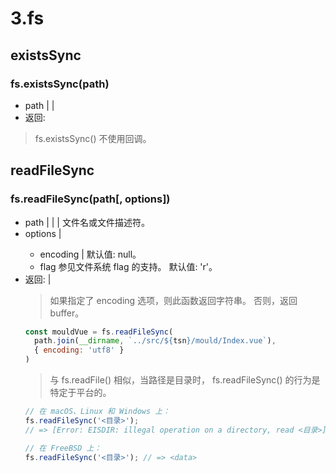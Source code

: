 # 3.fs

## existsSync

### fs.existsSync(path)

* path <string> | <Buffer> | <URL>
* 返回: <boolean>

> fs.existsSync() 不使用回调。

## readFileSync

### fs.readFileSync(path[, options])

* path <string> | <Buffer> | <URL> | <integer> 文件名或文件描述符。
* options <Object> | <string>
  * encoding <string> | <null> 默认值: null。
  * flag <string> 参见文件系统 flag 的支持。 默认值: 'r'。
* 返回: <string> | <Buffer>

> 如果指定了 encoding 选项，则此函数返回字符串。 否则，返回 buffer。

```js
const mouldVue = fs.readFileSync(
  path.join(__dirname, `../src/${tsn}/mould/Index.vue`),
  { encoding: 'utf8' }
)
```

> 与 fs.readFile() 相似，当路径是目录时， fs.readFileSync() 的行为是特定于平台的。 
```js
// 在 macOS、Linux 和 Windows 上：
fs.readFileSync('<目录>');
// => [Error: EISDIR: illegal operation on a directory, read <目录>]

// 在 FreeBSD 上：
fs.readFileSync('<目录>'); // => <data>
```



